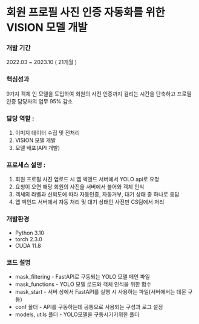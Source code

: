 # 회원 프로필 사진 인증 자동화를 위한 VISION 모델 개발

### 개발 기간 
2022.03 ~ 2023.10 ( 21개월 )

### 핵심성과
9가지 객체 인 모델을 도입하여 회원의 사진 인증까지 걸리는 시간을 단축하고 프로필 인증 담당자의 업무 95% 감소

### 담당 역할 :
1. 이미지 데이터 수집 및 전처리
2. VISION 모델 개발
3. 모델 배포(API 개발)

### 프로세스 설명 :
1. 회원 프로필 사진 업로드 시 앱 벡엔드 서버에서 YOLO api로 요청
2. 요청이 오면 해당 회원의 사진을 서버에서 불어와 객체 인식
3. 객체의 라벨과 신뢰도에 따라 자동인증, 자동거부, 대기 상태 중 하나로 응답
4. 앱 벡인드 서버에서 자동 처리 및 대기 상태인 사진만 CS팀에서 처리

### 개발환경
- Python 3.10
- torch 2.3.0
- CUDA 11.8

### 코드 설명
- mask_filtering - FastAPI로 구동되는 YOLO 모델 메인 파일
- mask_functions - YOLO 모델 로드와 객체 인식을 위한 함수
- mask_start - 서버 상에서 FastAPI를 실행 시 사용하는 파일(서버에서는 데몬 구동)
- conf 폴더 - API를 구동하는데 공통으로 사용되는 구성과 로그 설정
- models, utils 폴더 - YOLO모델을 구동시기키위한 폴더
